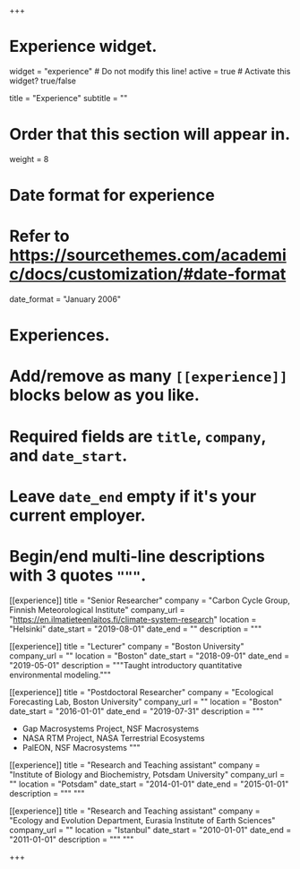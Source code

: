 +++
# Experience widget.
widget = "experience"  # Do not modify this line!
active = true  # Activate this widget? true/false

title = "Experience"
subtitle = ""

# Order that this section will appear in.
weight = 8

# Date format for experience
#   Refer to https://sourcethemes.com/academic/docs/customization/#date-format
date_format = "January 2006"

# Experiences.
#   Add/remove as many `[[experience]]` blocks below as you like.
#   Required fields are `title`, `company`, and `date_start`.
#   Leave `date_end` empty if it's your current employer.
#   Begin/end multi-line descriptions with 3 quotes `"""`.

[[experience]]
  title = "Senior Researcher"
  company = "Carbon Cycle Group, Finnish Meteorological Institute"
  company_url = "https://en.ilmatieteenlaitos.fi/climate-system-research"
  location = "Helsinki"
  date_start = "2019-08-01"
  date_end = ""
  description = """


[[experience]]
  title = "Lecturer"
  company = "Boston University"
  company_url = ""
  location = "Boston"
  date_start = "2018-09-01"
  date_end = "2019-05-01"
  description = """Taught introductory quantitative environmental modeling."""


[[experience]]
  title = "Postdoctoral Researcher"
  company = "Ecological Forecasting Lab, Boston University"
  company_url = ""
  location = "Boston"
  date_start = "2016-01-01"
  date_end = "2019-07-31"
  description = """


  * Gap Macrosystems Project, NSF Macrosystems
  * NASA RTM Project, NASA Terrestrial Ecosystems
  * PalEON, NSF Macrosystems
  """
  
[[experience]]
  title = "Research and Teaching assistant"
  company = "Institute of Biology and Biochemistry, Potsdam University"
  company_url = ""
  location = "Potsdam"
  date_start = "2014-01-01"
  date_end = "2015-01-01"
  description = """
  """
  
[[experience]]
  title = "Research and Teaching assistant"
  company = "Ecology and Evolution Department, Eurasia Institute of Earth Sciences"
  company_url = ""
  location = "Istanbul"
  date_start = "2010-01-01"
  date_end = "2011-01-01"
  description = """
  """


+++
